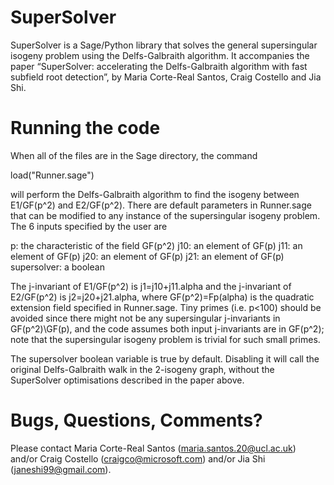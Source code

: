 # SuperSolver

SuperSolver is a Sage/Python library that solves the general supersingular isogeny problem using the Delfs-Galbraith algorithm. It accompanies the paper “SuperSolver: accelerating the Delfs-Galbraith algorithm with fast subfield root detection”, by Maria Corte-Real Santos, Craig Costello and Jia Shi. 

# Running the code

When all of the files are in the Sage directory, the command 

load("Runner.sage")

will perform the Delfs-Galbraith algorithm to find the isogeny between E1/GF(p^2) and E2/GF(p^2). There are default parameters in Runner.sage that can be modified to any instance of the supersingular isogeny problem. The 6 inputs specified by the user are 

p: the characteristic of the field GF(p^2)
j10: an element of GF(p)
j11: an element of GF(p)
j20: an element of GF(p)
j21: an element of GF(p)
supersolver: a boolean

The j-invariant of E1/GF(p^2) is j1=j10+j11.alpha and the j-invariant of E2/GF(p^2) is j2=j20+j21.alpha, where GF(p^2)=Fp(alpha) is the quadratic extension field specified in Runner.sage. Tiny primes (i.e. p<100) should be avoided since there might not be any supersingular j-invariants in GF(p^2)\GF(p), and the code assumes both input j-invariants are in GF(p^2); note that the supersingular isogeny problem is trivial for such small primes. 

The supersolver boolean variable is true by default. Disabling it will call the original Delfs-Galbraith walk in the 2-isogeny graph, without the SuperSolver optimisations described in the paper above. 

# Bugs, Questions, Comments? 

Please contact Maria Corte-Real Santos (maria.santos.20@ucl.ac.uk) and/or Craig Costello (craigco@microsoft.com) and/or Jia Shi (janeshi99@gmail.com). 
